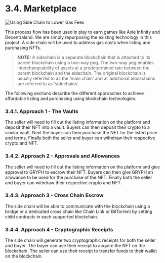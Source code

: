 # 3.4. Marketplace

![Using Side Chain to Lower Gas Fees](https://user-images.githubusercontent.com/120378/154844227-f2e39c50-52c7-47a7-83e2-622b49492fae.png)

This process flow has been used in play to earn games like Axie Infinity and Decentraland. We are simply repurposing the existing technology in this project. A side chain will be used to address gas costs when listing and purchasing NFTs.

> **NOTE:** A sidechain is a separate blockchain that is attached to its parent blockchain using a two-way peg. The two-way peg enables interchangeability of assets at a predetermined rate between the parent blockchain and the sidechain. The original blockchain is usually referred to as the ‘main chain’ and all additional blockchains are referred to as ‘sidechains’.

The following sections describe the different approaches to achieve affordable listing and purchasing using blockchain technologies.

### 3.4.1. Approach 1 - The Vaults

The seller will need to fill out the listing information on the platform and deposit their NFT into a vault. Buyers can then deposit their crypto to a similar vault. Next the buyer can then purchase the NFT for the listed price and terms. Finally both the seller and buyer can withdraw their respective crypto and NFT.

### 3.4.2. Approach 2 - Approvals and Allowances

The seller will need to fill out the listing information on the platform and give approval to GRYPH to escrow their NFT. Buyers can then give GRYPH an allowance to be used for the purchase of the NFT. Finally both the seller and buyer can withdraw their respective crypto and NFT.

### 3.4.3. Approach 3 - Cross Chain Escrow

The side chain will be able to communicate with the blockchain using a bridge or a dedicated cross chain like Chain Link or BitTorrent by setting child contracts in each supported blockchain.

### 3.4.4. Approach 4 - Cryptographic Receipts

The side chain will generate two cryptographic receipts for both the seller and buyer. The buyer can use their receipt to acquire the NFT on the blockchain. The seller can use their receipt to transfer funds to their wallet on the blockchain.

